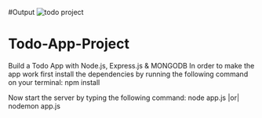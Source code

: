 #Output
![todo project](https://github.com/amitshharma/Todo-App-Project/assets/99009356/5b91dbce-8418-4662-9a53-0271088a8b0b)


# Todo-App-Project
Build a Todo App with Node.js, Express.js &amp; MONGODB
In order to make the app work first install the dependencies by running the following command on your terminal:
npm install

Now start the server by typing the following command:
node app.js |or| nodemon app.js
